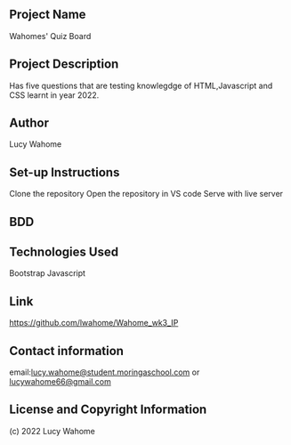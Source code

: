 ## Project Name
Wahomes' Quiz Board
## Project Description
Has five questions that are testing knowlegdge of HTML,Javascript and CSS learnt in year 2022.
## Author
Lucy Wahome
## Set-up Instructions
Clone the repository
Open the repository in VS code
Serve with live server
## BDD

## Technologies Used
Bootstrap
Javascript
## Link
https://github.com/lwahome/Wahome_wk3_IP
## Contact information
email:lucy.wahome@student.moringaschool.com or lucywahome66@gmail.com
## License and Copyright Information
(c) 2022 Lucy Wahome